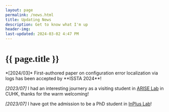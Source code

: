 ```yaml
---
layout: page
permalink: /news.html
title: Updating News
description: Get to know what I'm up 
header-img: 
last-updated: 2024-03-02 4:47 PM
---
```


<h1 class="mx-auto" style="font-family:Courgette;">{{ page.title }}</h1>
*[2024/03]* First-authored paper on configuration error localization via logs has been accepted by **ISSTA 2024**!

*[2023/07]* I had an interesting journery as a visiting student in <a href="http://ariselab.cse.cuhk.edu.hk/" class="highlighted">ARISE Lab</a> in CUHK, thanks for the warm welcoming!

*[2023/07]* I have got the admission to be a PhD student in <a href="https://inpluslab.com/" class="highlighted">InPlus Lab</a>!



<!-- *This is an example of code* -->
<!-- ```java -->
<!-- ``` -->


